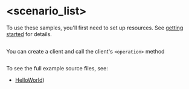 # <scenario_list>

To use these samples, you'll first need to set up resources. See [getting started](https://github.com/Azure/azure-sdk-for-net/blob/main/sdk/communication/Azure.Communication.AlphaIds/README.md#getting-started) for details.

## <scenario>

You can create a client and call the client's `<operation>` method

```C# Snippet:Azure_Communication_AlphaIds_Scenario
```

To see the full example source files, see:
* [HelloWorld](https://github.com/Azure/azure-sdk-for-net/blob/main/sdk/communication/Azure.Communication.AlphaIds/tests/Samples/Sample1_HelloWorld.cs))

<!-- please refer to <https://github.com/Azure/azure-sdk-for-net/main/sdk/template/Azure.Template/samples/Sample1_HelloWorld.md> to write sample readme file. -->